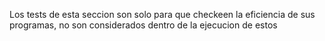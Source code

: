 Los tests de esta seccion son solo para que checkeen la eficiencia de sus programas, no son considerados dentro de la ejecucion de estos